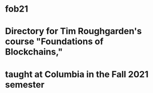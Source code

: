 # fob21
# Directory for Tim Roughgarden's course "Foundations of Blockchains,"
# taught at Columbia in the Fall 2021 semester
